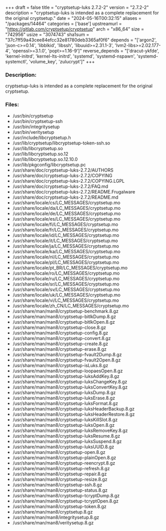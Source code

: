 +++
draft = false
title = "cryptsetup-luks 2.7.2-2"
version = "2.7.2-2"
description = "cryptsetup-luks is intended as a complete replacement for the original cryptsetup."
date = "2024-05-16T00:32:15"
aliases = "/packages/14464"
categories = ['base']
upstreamurl = "https://gitlab.com/cryptsetup/cryptsetup"
arch = "x86_64"
size = "742956"
usize = "3074743"
sha1sum = "37c7ff59a43cee84efcc32e81780deb3365af0f6"
depends = "['argon2', 'json-c>=0.14', 'libblkid', 'libssh', 'libuuid>=2.31.1-3', 'lvm2-libs>=2.02.177-4', 'openssl>=3.1.0', 'popt>=1.16-9']"
reverse_depends = "['dracut-ykfde', 'kernel-initrd', 'kernel-lts-initrd', 'systemd', 'systemd-nspawn', 'systemd-systemctl', 'volume_key', 'zulucrypt']"
+++
### Description: 
cryptsetup-luks is intended as a complete replacement for the original cryptsetup.

### Files: 
* /usr/bin/cryptsetup
* /usr/bin/cryptsetup-ssh
* /usr/bin/integritysetup
* /usr/bin/veritysetup
* /usr/include/libcryptsetup.h
* /usr/lib/cryptsetup/libcryptsetup-token-ssh.so
* /usr/lib/libcryptsetup.so
* /usr/lib/libcryptsetup.so.12
* /usr/lib/libcryptsetup.so.12.10.0
* /usr/lib/pkgconfig/libcryptsetup.pc
* /usr/share/doc/cryptsetup-luks-2.7.2/AUTHORS
* /usr/share/doc/cryptsetup-luks-2.7.2/COPYING
* /usr/share/doc/cryptsetup-luks-2.7.2/COPYING.LGPL
* /usr/share/doc/cryptsetup-luks-2.7.2/FAQ.md
* /usr/share/doc/cryptsetup-luks-2.7.2/README.Frugalware
* /usr/share/doc/cryptsetup-luks-2.7.2/README.md
* /usr/share/locale/cs/LC_MESSAGES/cryptsetup.mo
* /usr/share/locale/da/LC_MESSAGES/cryptsetup.mo
* /usr/share/locale/de/LC_MESSAGES/cryptsetup.mo
* /usr/share/locale/es/LC_MESSAGES/cryptsetup.mo
* /usr/share/locale/fi/LC_MESSAGES/cryptsetup.mo
* /usr/share/locale/fr/LC_MESSAGES/cryptsetup.mo
* /usr/share/locale/id/LC_MESSAGES/cryptsetup.mo
* /usr/share/locale/it/LC_MESSAGES/cryptsetup.mo
* /usr/share/locale/ja/LC_MESSAGES/cryptsetup.mo
* /usr/share/locale/ka/LC_MESSAGES/cryptsetup.mo
* /usr/share/locale/nl/LC_MESSAGES/cryptsetup.mo
* /usr/share/locale/pl/LC_MESSAGES/cryptsetup.mo
* /usr/share/locale/pt_BR/LC_MESSAGES/cryptsetup.mo
* /usr/share/locale/ro/LC_MESSAGES/cryptsetup.mo
* /usr/share/locale/ru/LC_MESSAGES/cryptsetup.mo
* /usr/share/locale/sr/LC_MESSAGES/cryptsetup.mo
* /usr/share/locale/sv/LC_MESSAGES/cryptsetup.mo
* /usr/share/locale/uk/LC_MESSAGES/cryptsetup.mo
* /usr/share/locale/vi/LC_MESSAGES/cryptsetup.mo
* /usr/share/locale/zh_CN/LC_MESSAGES/cryptsetup.mo
* /usr/share/man/man8/cryptsetup-benchmark.8.gz
* /usr/share/man/man8/cryptsetup-bitlkDump.8.gz
* /usr/share/man/man8/cryptsetup-bitlkOpen.8.gz
* /usr/share/man/man8/cryptsetup-close.8.gz
* /usr/share/man/man8/cryptsetup-config.8.gz
* /usr/share/man/man8/cryptsetup-convert.8.gz
* /usr/share/man/man8/cryptsetup-create.8.gz
* /usr/share/man/man8/cryptsetup-erase.8.gz
* /usr/share/man/man8/cryptsetup-fvault2Dump.8.gz
* /usr/share/man/man8/cryptsetup-fvault2Open.8.gz
* /usr/share/man/man8/cryptsetup-isLuks.8.gz
* /usr/share/man/man8/cryptsetup-loopaesOpen.8.gz
* /usr/share/man/man8/cryptsetup-luksAddKey.8.gz
* /usr/share/man/man8/cryptsetup-luksChangeKey.8.gz
* /usr/share/man/man8/cryptsetup-luksConvertKey.8.gz
* /usr/share/man/man8/cryptsetup-luksDump.8.gz
* /usr/share/man/man8/cryptsetup-luksErase.8.gz
* /usr/share/man/man8/cryptsetup-luksFormat.8.gz
* /usr/share/man/man8/cryptsetup-luksHeaderBackup.8.gz
* /usr/share/man/man8/cryptsetup-luksHeaderRestore.8.gz
* /usr/share/man/man8/cryptsetup-luksKillSlot.8.gz
* /usr/share/man/man8/cryptsetup-luksOpen.8.gz
* /usr/share/man/man8/cryptsetup-luksRemoveKey.8.gz
* /usr/share/man/man8/cryptsetup-luksResume.8.gz
* /usr/share/man/man8/cryptsetup-luksSuspend.8.gz
* /usr/share/man/man8/cryptsetup-luksUUID.8.gz
* /usr/share/man/man8/cryptsetup-open.8.gz
* /usr/share/man/man8/cryptsetup-plainOpen.8.gz
* /usr/share/man/man8/cryptsetup-reencrypt.8.gz
* /usr/share/man/man8/cryptsetup-refresh.8.gz
* /usr/share/man/man8/cryptsetup-repair.8.gz
* /usr/share/man/man8/cryptsetup-resize.8.gz
* /usr/share/man/man8/cryptsetup-ssh.8.gz
* /usr/share/man/man8/cryptsetup-status.8.gz
* /usr/share/man/man8/cryptsetup-tcryptDump.8.gz
* /usr/share/man/man8/cryptsetup-tcryptOpen.8.gz
* /usr/share/man/man8/cryptsetup-token.8.gz
* /usr/share/man/man8/cryptsetup.8.gz
* /usr/share/man/man8/integritysetup.8.gz
* /usr/share/man/man8/veritysetup.8.gz
